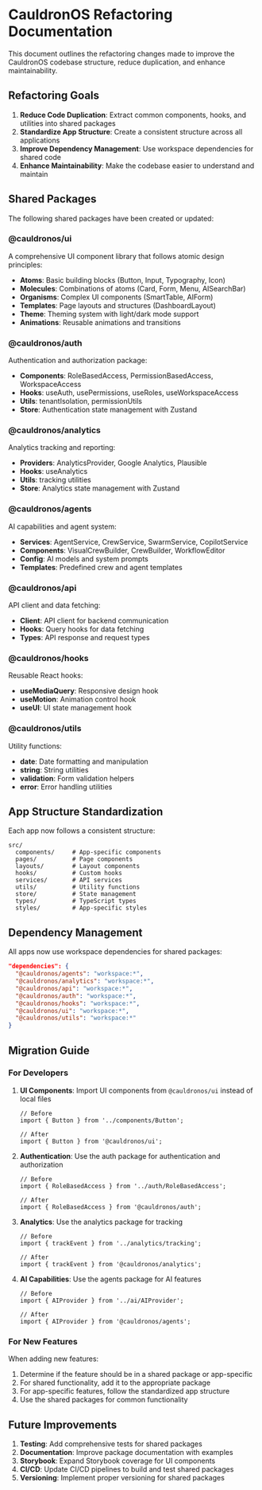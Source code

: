 # CauldronOS Refactoring Documentation

This document outlines the refactoring changes made to improve the CauldronOS codebase structure, reduce duplication, and enhance maintainability.

## Refactoring Goals

1. **Reduce Code Duplication**: Extract common components, hooks, and utilities into shared packages
2. **Standardize App Structure**: Create a consistent structure across all applications
3. **Improve Dependency Management**: Use workspace dependencies for shared code
4. **Enhance Maintainability**: Make the codebase easier to understand and maintain

## Shared Packages

The following shared packages have been created or updated:

### @cauldronos/ui

A comprehensive UI component library that follows atomic design principles:

- **Atoms**: Basic building blocks (Button, Input, Typography, Icon)
- **Molecules**: Combinations of atoms (Card, Form, Menu, AISearchBar)
- **Organisms**: Complex UI components (SmartTable, AIForm)
- **Templates**: Page layouts and structures (DashboardLayout)
- **Theme**: Theming system with light/dark mode support
- **Animations**: Reusable animations and transitions

### @cauldronos/auth

Authentication and authorization package:

- **Components**: RoleBasedAccess, PermissionBasedAccess, WorkspaceAccess
- **Hooks**: useAuth, usePermissions, useRoles, useWorkspaceAccess
- **Utils**: tenantIsolation, permissionUtils
- **Store**: Authentication state management with Zustand

### @cauldronos/analytics

Analytics tracking and reporting:

- **Providers**: AnalyticsProvider, Google Analytics, Plausible
- **Hooks**: useAnalytics
- **Utils**: tracking utilities
- **Store**: Analytics state management with Zustand

### @cauldronos/agents

AI capabilities and agent system:

- **Services**: AgentService, CrewService, SwarmService, CopilotService
- **Components**: VisualCrewBuilder, CrewBuilder, WorkflowEditor
- **Config**: AI models and system prompts
- **Templates**: Predefined crew and agent templates

### @cauldronos/api

API client and data fetching:

- **Client**: API client for backend communication
- **Hooks**: Query hooks for data fetching
- **Types**: API response and request types

### @cauldronos/hooks

Reusable React hooks:

- **useMediaQuery**: Responsive design hook
- **useMotion**: Animation control hook
- **useUI**: UI state management hook

### @cauldronos/utils

Utility functions:

- **date**: Date formatting and manipulation
- **string**: String utilities
- **validation**: Form validation helpers
- **error**: Error handling utilities

## App Structure Standardization

Each app now follows a consistent structure:

```
src/
  components/     # App-specific components
  pages/          # Page components
  layouts/        # Layout components
  hooks/          # Custom hooks
  services/       # API services
  utils/          # Utility functions
  store/          # State management
  types/          # TypeScript types
  styles/         # App-specific styles
```

## Dependency Management

All apps now use workspace dependencies for shared packages:

```json
"dependencies": {
  "@cauldronos/agents": "workspace:*",
  "@cauldronos/analytics": "workspace:*",
  "@cauldronos/api": "workspace:*",
  "@cauldronos/auth": "workspace:*",
  "@cauldronos/hooks": "workspace:*",
  "@cauldronos/ui": "workspace:*",
  "@cauldronos/utils": "workspace:*"
}
```

## Migration Guide

### For Developers

1. **UI Components**: Import UI components from `@cauldronos/ui` instead of local files
   ```tsx
   // Before
   import { Button } from '../components/Button';
   
   // After
   import { Button } from '@cauldronos/ui';
   ```

2. **Authentication**: Use the auth package for authentication and authorization
   ```tsx
   // Before
   import { RoleBasedAccess } from '../auth/RoleBasedAccess';
   
   // After
   import { RoleBasedAccess } from '@cauldronos/auth';
   ```

3. **Analytics**: Use the analytics package for tracking
   ```tsx
   // Before
   import { trackEvent } from '../analytics/tracking';
   
   // After
   import { trackEvent } from '@cauldronos/analytics';
   ```

4. **AI Capabilities**: Use the agents package for AI features
   ```tsx
   // Before
   import { AIProvider } from '../ai/AIProvider';
   
   // After
   import { AIProvider } from '@cauldronos/agents';
   ```

### For New Features

When adding new features:

1. Determine if the feature should be in a shared package or app-specific
2. For shared functionality, add it to the appropriate package
3. For app-specific features, follow the standardized app structure
4. Use the shared packages for common functionality

## Future Improvements

1. **Testing**: Add comprehensive tests for shared packages
2. **Documentation**: Improve package documentation with examples
3. **Storybook**: Expand Storybook coverage for UI components
4. **CI/CD**: Update CI/CD pipelines to build and test shared packages
5. **Versioning**: Implement proper versioning for shared packages